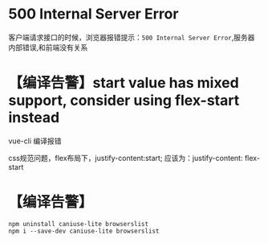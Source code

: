 # 500 Internal Server Error
客户端请求接口的时候，浏览器报错提示：`500 Internal Server Error`,服务器内部错误,和前端没有关系

# 【编译告警】start value has mixed support, consider using flex-start instead
vue-cli 编译报错

css规范问题，flex布局下，justify-content:start; 应该为：justify-content: flex-start

# 【编译告警】

```
npm uninstall caniuse-lite browserslist
npm i --save-dev caniuse-lite browserslist
```

